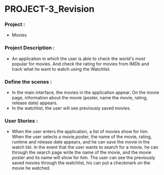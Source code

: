 # PROJECT-3_Revision

### Project : 

- Movies

### Project Description :

- An application in which the user is able to check the world's most popular for movies. And check the rating for movies from IMDb and track what he want to watch using the Watchlist. 


### Define the scenes :

- In the main interface, the movies in the application appear. On the movie page, information about the movie (poster, name the movie, rating, release date) appears.
- In the watchlist, the user will see previously saved movies.



### User Stories :

- When the user enters the application, a list of movies show for him. When the user selects a movie,poster, the name of the movie, rating, runtime and release ​date appears, and he can save the movie in the watch list. In the event that the user wants to search for a movie, he can through the search page write the name of the movie, and the movie poster and its name will show for him. The user can see the previously saved movies through the watchlist, his can put a checkmark on the movie he watched.

